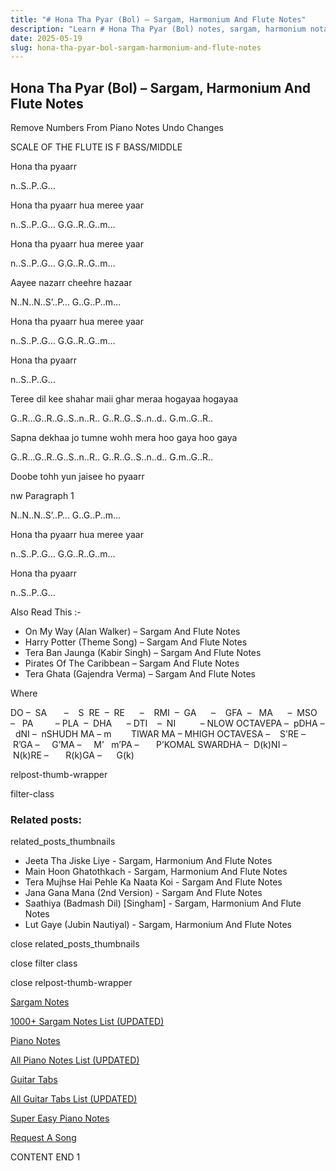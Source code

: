 ```yaml
---
title: "# Hona Tha Pyar (Bol) – Sargam, Harmonium And Flute Notes"
description: "Learn # Hona Tha Pyar (Bol) notes, sargam, harmonium notations and flute notes. Easy step-by-step tutorial for beginners."
date: 2025-05-19
slug: hona-tha-pyar-bol-sargam-harmonium-and-flute-notes
---
```


## Hona Tha Pyar (Bol) – Sargam, Harmonium And Flute Notes

Remove Numbers From Piano Notes
Undo Changes

SCALE OF THE FLUTE IS F BASS/MIDDLE

Hona tha pyaarr

n..S..P..G…

Hona tha pyaarr hua meree yaar

n..S..P..G… G.G..R..G..m…

Hona tha pyaarr hua meree yaar

n..S..P..G… G.G..R..G..m…

Aayee nazarr cheehre hazaar

N..N..N..S’..P… G..G..P..m…

Hona tha pyaarr hua meree yaar

n..S..P..G… G.G..R..G..m…

Hona tha pyaarr

n..S..P..G…

Teree dil kee shahar maii ghar meraa hogayaa hogayaa

G..R…G..R..G..S..n..R.. G..R..G..S..n..d.. G.m..G..R..

Sapna dekhaa jo tumne wohh mera hoo gaya hoo gaya

G..R…G..R..G..S..n..R.. G..R..G..S..n..d.. G.m..G..R..

Doobe tohh yun jaisee ho pyaarr

nw Paragraph 1

N..N..N..S’..P… G..G..P..m…

Hona tha pyaarr hua meree yaar

n..S..P..G… G.G..R..G..m…

Hona tha pyaarr

n..S..P..G…

Also Read This :-

* On My Way (Alan Walker) – Sargam And Flute Notes
* Harry Potter (Theme Song) – Sargam And Flute Notes
* Tera Ban Jaunga (Kabir Singh) – Sargam And Flute Notes
* Pirates Of The Caribbean – Sargam And Flute Notes
* Tera Ghata (Gajendra Verma) – Sargam And Flute Notes

Where



DO –  SA       –    S  RE  –  RE      –    RMI  –  GA      –    GFA  –   MA      –  MSO  –   PA         – PLA  –  DHA      – DTI    –  NI          – NLOW OCTAVEPA –  pDHA –  dNI –  nSHUDH MA – m        TIWAR MA – MHIGH OCTAVESA –    S’RE –     R’GA –     G’MA –     M’   m’PA –       P’KOMAL SWARDHA –  D(k)NI –       N(k)RE –       R(k)GA –      G(k)

relpost-thumb-wrapper

filter-class

### Related posts:

related_posts_thumbnails

* Jeeta Tha Jiske Liye - Sargam, Harmonium And Flute Notes
* Main Hoon Ghatothkach - Sargam, Harmonium And Flute Notes
* Tera Mujhse Hai Pehle Ka Naata Koi - Sargam And Flute Notes
* Jana Gana Mana (2nd Version) - Sargam And Flute Notes
* Saathiya (Badmash Dil) [Singham] - Sargam, Harmonium And Flute Notes
* Lut Gaye (Jubin Nautiyal) - Sargam, Harmonium And Flute Notes

close related_posts_thumbnails

close filter class

close relpost-thumb-wrapper

[Sargam Notes](/sargam-notes.html)

[1000+ Sargam Notes List (UPDATED)](/all-songs-list-sargam-notes.html)

[Piano Notes](/piano-notes.html)

[All Piano Notes List (UPDATED)](/all-songs-list-piano-notes.html)

[Guitar Tabs](/guitar-tabs.html)

[All Guitar Tabs List (UPDATED)](/all-songs-list-guitar-tabs.html)

[Super Easy Piano Notes](https://studywall.in/)

[Request A Song](/request-a-song.html)

CONTENT END 1

